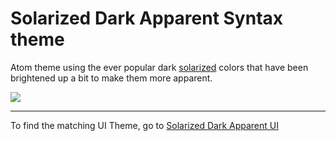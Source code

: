 # Solarized Dark Apparent Syntax theme

Atom theme using the ever popular dark [solarized] colors that have been brightened up a bit to make them more apparent.

![](https://raw.github.com/joshnroy/solarized-dark-apparent-ui/master/screenshot.png)

[solarized]: http://ethanschoonover.com/solarized

___

To find the matching UI Theme, go to [Solarized Dark Apparent UI](https://github.com/joshnroy/solarized-dark-apparent-ui)
